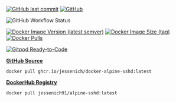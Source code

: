 [![GitHub last commit](https://img.shields.io/github/last-commit/jessenich/docker-alpine-sshd?style=for-the-badge)](https://github.com/jessenich/docker-alpine-sshd/commit/97fc0a39e1fa584356018e779837a527481be511) [![GitHub](https://img.shields.io/github/license/jessenich/docker-alpine-sshd?style=for-the-badge)](https://github.com/jessenich/docker-alpine-sshd/blob/master/LICENSE)

![GitHub Workflow Status](https://img.shields.io/github/workflow/status/jessenich/docker-alpine-sshd/Publish%20Docker%20Image?label=Build%20%26%20Push%20Docker%20Image&style=for-the-badge)

[![Docker Image Version (latest semver)](https://img.shields.io/docker/v/jessenich91/alpine-sshd?style=for-the-badge)](https://dockerhub.com/r/jessenich91/alpine-sshd) [![Docker Image Size (tag)](https://img.shields.io/docker/image-size/jessenich91/alpine-sshd/latest?style=for-the-badge)](https://dockerhub.com/r/jessenich91/alpine-sshd) [![Docker Pulls](https://img.shields.io/docker/pulls/jessenich91/alpine-sshd?label=DOCKERHUB%20PULLS&style=for-the-badge)](https://dockerhub.com/r/jessenich91/alpine-sshd)

[![Gitpod Ready-to-Code](https://img.shields.io/badge/Gitpod-ready--to--code-908a85?logo=gitpod)](https://gitpod.io/#https://github.com/jessenich/docker-alpine-sshd)


[__GitHub Source__](https://github.com/jessenich/docker-alpine-sshd)

`docker pull ghcr.io/jessenich/docker-alpine-sshd:latest`

[__DockerHub Registry__](https://dockerhub.com/r/jessenich91/alpine-sshd)

`docker pull jessenich91/alpine-sshd:latest`
